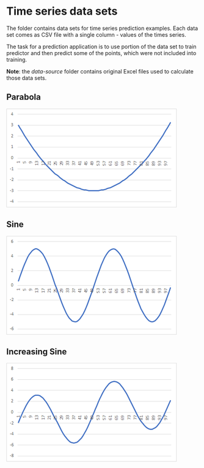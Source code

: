 # Time series data sets

The folder contains data sets for time series prediction examples. Each data set comes as CSV file with a single column - values of the times series.

The task for a prediction application is to use portion of the data set to train predictor and then predict some of the points, which were not included into training.

**Note**: the *data-source* folder contains original Excel files used to calculate those data sets.

## Parabola
![series1](images/series1.png)

## Sine
![series2](images/series2.png)

## Increasing Sine
![series3](images/series3.png)
